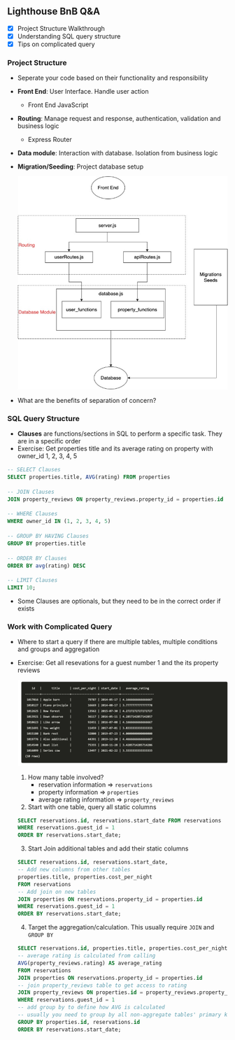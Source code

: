 ## Lighthouse BnB Q&A

- [x] Project Structure Walkthrough
- [x] Understanding SQL query structure
- [x] Tips on complicated query

### Project Structure
- Seperate your code based on their functionality and responsibility
- **Front End**: User Interface. Handle user action
  - Front End JavaScript
- **Routing**: Manage request and response, authentication, validation and business logic
  - Express Router
- **Data module**: Interaction with database. Isolation from business logic
- **Migration/Seeding**: Project database setup

    ![project structure](./img/project_structure.jpg)

- What are the benefits of separation of concern?

### SQL Query Structure
- **Clauses** are functions/sections in SQL to perform a specific task. They are in a specific order
- Exercise: Get properties title and its average rating on property with owner_id 1, 2, 3, 4, 5

```sql
-- SELECT Clauses
SELECT properties.title, AVG(rating) FROM properties

-- JOIN Clauses
JOIN property_reviews ON property_reviews.property_id = properties.id

-- WHERE Clauses
WHERE owner_id IN (1, 2, 3, 4, 5)

-- GROUP BY HAVING Clauses
GROUP BY properties.title

-- ORDER BY Clauses
ORDER BY avg(rating) DESC

-- LIMIT Clauses
LIMIT 10;
```

- Some Clauses are optionals, but they need to be in the correct order if exists

### Work with Complicated Query
- Where to start a query if there are multiple tables, multiple conditions and groups and aggregation
- Exercise: Get all resevations for a guest number 1 and the its property reviews

    ![exercise](./img/all_my_reservations.png)

  1.  How many table involved?
      - reservation information => `reservations`
      - property information => `properties`
      - average rating information => `property_reviews`
  2.  Start with one table, query all static columns

    ```sql
    SELECT reservations.id, reservations.start_date FROM reservations
    WHERE reservations.guest_id = 1
    ORDER BY reservations.start_date;
    ```
  
  3. Start Join additional tables and add their static columns

    ```sql
    SELECT reservations.id, reservations.start_date, 
    -- Add new columns from other tables
    properties.title, properties.cost_per_night
    FROM reservations
    -- Add join on new tables
    JOIN properties ON reservations.property_id = properties.id
    WHERE reservations.guest_id = 1
    ORDER BY reservations.start_date;
    ```

  4. Target the aggregation/calculation. This usually require `JOIN` and `GROUP BY`

    ```sql
    SELECT reservations.id, properties.title, properties.cost_per_night, reservations.start_date,
    -- average rating is calculated from calling
    AVG(property_reviews.rating) AS average_rating
    FROM reservations
    JOIN properties ON reservations.property_id = properties.id
    -- join property_reviews table to get access to rating
    JOIN property_reviews ON properties.id = property_reviews.property_id
    WHERE reservations.guest_id = 1
    -- add group by to define how AVG is calculated
    -- usually you need to group by all non-aggregate tables' primary key
    GROUP BY properties.id, reservations.id
    ORDER BY reservations.start_date;
    ```

